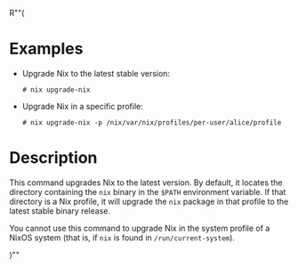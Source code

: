 R""(

# Examples

* Upgrade Nix to the latest stable version:

  ```console
  # nix upgrade-nix
  ```

* Upgrade Nix in a specific profile:

  ```console
  # nix upgrade-nix -p /nix/var/nix/profiles/per-user/alice/profile
  ```

# Description

This command upgrades Nix to the latest version. By default, it
locates the directory containing the `nix` binary in the `$PATH`
environment variable. If that directory is a Nix profile, it will
upgrade the `nix` package in that profile to the latest stable binary
release.

You cannot use this command to upgrade Nix in the system profile of a
NixOS system (that is, if `nix` is found in `/run/current-system`).

)""
